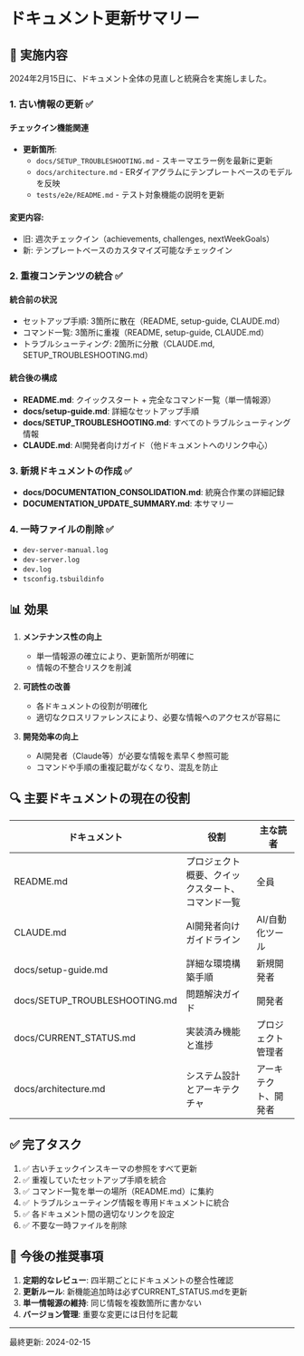 # ドキュメント更新サマリー

## 🎯 実施内容

2024年2月15日に、ドキュメント全体の見直しと統廃合を実施しました。

### 1. 古い情報の更新 ✅

#### チェックイン機能関連

- **更新箇所**:
  - `docs/SETUP_TROUBLESHOOTING.md` - スキーマエラー例を最新に更新
  - `docs/architecture.md` - ERダイアグラムにテンプレートベースのモデルを反映
  - `tests/e2e/README.md` - テスト対象機能の説明を更新

#### 変更内容:

- 旧: 週次チェックイン（achievements, challenges, nextWeekGoals）
- 新: テンプレートベースのカスタマイズ可能なチェックイン

### 2. 重複コンテンツの統合 ✅

#### 統合前の状況

- セットアップ手順: 3箇所に散在（README, setup-guide, CLAUDE.md）
- コマンド一覧: 3箇所に重複（README, setup-guide, CLAUDE.md）
- トラブルシューティング: 2箇所に分散（CLAUDE.md, SETUP_TROUBLESHOOTING.md）

#### 統合後の構成

- **README.md**: クイックスタート + 完全なコマンド一覧（単一情報源）
- **docs/setup-guide.md**: 詳細なセットアップ手順
- **docs/SETUP_TROUBLESHOOTING.md**: すべてのトラブルシューティング情報
- **CLAUDE.md**: AI開発者向けガイド（他ドキュメントへのリンク中心）

### 3. 新規ドキュメントの作成 ✅

- **docs/DOCUMENTATION_CONSOLIDATION.md**: 統廃合作業の詳細記録
- **DOCUMENTATION_UPDATE_SUMMARY.md**: 本サマリー

### 4. 一時ファイルの削除 ✅

- `dev-server-manual.log`
- `dev-server.log`
- `dev.log`
- `tsconfig.tsbuildinfo`

## 📊 効果

1. **メンテナンス性の向上**

   - 単一情報源の確立により、更新箇所が明確に
   - 情報の不整合リスクを削減

2. **可読性の改善**

   - 各ドキュメントの役割が明確化
   - 適切なクロスリファレンスにより、必要な情報へのアクセスが容易に

3. **開発効率の向上**
   - AI開発者（Claude等）が必要な情報を素早く参照可能
   - コマンドや手順の重複記載がなくなり、混乱を防止

## 🔍 主要ドキュメントの現在の役割

| ドキュメント                  | 役割                                             | 主な読者             |
| ----------------------------- | ------------------------------------------------ | -------------------- |
| README.md                     | プロジェクト概要、クイックスタート、コマンド一覧 | 全員                 |
| CLAUDE.md                     | AI開発者向けガイドライン                         | AI/自動化ツール      |
| docs/setup-guide.md           | 詳細な環境構築手順                               | 新規開発者           |
| docs/SETUP_TROUBLESHOOTING.md | 問題解決ガイド                                   | 開発者               |
| docs/CURRENT_STATUS.md        | 実装済み機能と進捗                               | プロジェクト管理者   |
| docs/architecture.md          | システム設計とアーキテクチャ                     | アーキテクト、開発者 |

## ✅ 完了タスク

1. ✅ 古いチェックインスキーマの参照をすべて更新
2. ✅ 重複していたセットアップ手順を統合
3. ✅ コマンド一覧を単一の場所（README.md）に集約
4. ✅ トラブルシューティング情報を専用ドキュメントに統合
5. ✅ 各ドキュメント間の適切なリンクを設定
6. ✅ 不要な一時ファイルを削除

## 📝 今後の推奨事項

1. **定期的なレビュー**: 四半期ごとにドキュメントの整合性確認
2. **更新ルール**: 新機能追加時は必ずCURRENT_STATUS.mdを更新
3. **単一情報源の維持**: 同じ情報を複数箇所に書かない
4. **バージョン管理**: 重要な変更には日付を記載

---

最終更新: 2024-02-15
